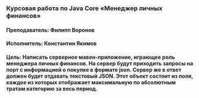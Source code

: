 ### Курсовая работа по Java Core «Менеджер личных финансов»
#### Преподаватель: Филипп Воронов
#### Исполнитель: Константин Якимов
#### Цель: Написать серверное мавен-приложение, играющее роль менеджера личных финансов. На сервер будут приходить запросы на порт с информацией о покупке в формате json. Сервер же в ответ должен будет отдавать текстовый JSON. Этот объект состоит из поля, каждое из которых отображает максимальную по абсолютным тратам категорию за весь период.